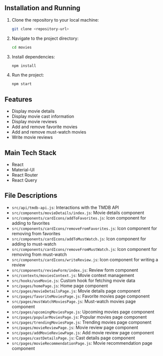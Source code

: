 
## Installation and Running

1. Clone the repository to your local machine:
    ```sh
    git clone <repository-url>
    ```

2. Navigate to the project directory:
    ```sh
    cd movies
    ```

3. Install dependencies:
    ```sh
    npm install
    ```

4. Run the project:
    ```sh
    npm start
    ```

## Features

- Display movie details
- Display movie cast information
- Display movie reviews
- Add and remove favorite movies
- Add and remove must-watch movies
- Write movie reviews

## Main Tech Stack

- React
- Material-UI
- React Router
- React Query

## File Descriptions

- `src/api/tmdb-api.js`: Interactions with the TMDB API
- `src/components/movieDetails/index.js`: Movie details component
- `src/components/cardIcons/addToFavorites.js`: Icon component for adding to favorites
- `src/components/cardIcons/removeFromFavorites.js`: Icon component for removing from favorites
- `src/components/cardIcons/addToMustWatch.js`: Icon component for adding to must-watch
- `src/components/cardIcons/removeFromMustWatch.js`: Icon component for removing from must-watch
- `src/components/cardIcons/writeReview.js`: Icon component for writing a review
- `src/components/reviewForm/index.js`: Review form component
- `src/contexts/moviesContext.js`: Movie context management
- `src/hooks/useMovie.js`: Custom hook for fetching movie data
- `src/pages/homePage.js`: Home page component
- `src/pages/movieDetailsPage.js`: Movie details page component
- `src/pages/favoriteMoviesPage.js`: Favorite movies page component
- `src/pages/mustWatchMoviesPage.js`: Must-watch movies page component
- `src/pages/upcomingMoviesPage.js`: Upcoming movies page component
- `src/pages/popularMoviesPage.js`: Popular movies page component
- `src/pages/trendingMoviesPage.js`: Trending movies page component
- `src/pages/movieReviewPage.js`: Movie review page component
- `src/pages/addMovieReviewPage.js`: Add movie review page component
- `src/pages/castDetailsPage.js`: Cast details page component
- `src/pages/movieRecommendationPage.js`: Movie recommendation page component

